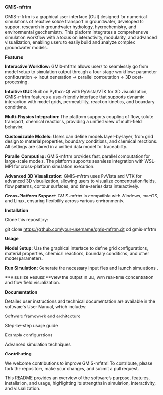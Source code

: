 **GMIS-mfrtm**

GMIS-mfrtm is a graphical user interface (GUI) designed for numerical simulations of reactive solute transport in groundwater, developed to support research in groundwater hydrology, hydrochemistry, and environmental geochemistry. This platform integrates a comprehensive simulation workflow with a focus on interactivity, modularity, and advanced visualization, enabling users to easily build and analyze complex groundwater models.


**Features**

**Interactive Workflow:** GMIS-mfrtm allows users to seamlessly go from model setup to simulation output through a four-stage workflow: parameter configuration → input generation → parallel computation → 3D post-processing.

**Intuitive GUI:** Built on Python-Qt with PyVista/VTK for 3D visualization, GMIS-mfrtm features a user-friendly interface that supports dynamic interaction with model grids, permeability, reaction kinetics, and boundary conditions.

**Multi-Physics Integration:** The platform supports coupling of flow, solute transport, chemical reactions, providing a unified view of multi-field behavior.

**Customizable Models:** Users can define models layer-by-layer, from grid design to material properties, boundary conditions, and chemical reactions. All settings are stored in a unified data model for traceability.

**Parallel Computing:** GMIS-mfrtm provides fast, parallel computation for large-scale models. The platform supports seamless integration with WSL-MPI for cross-platform simulation execution.

**Advanced 3D Visualization:** GMIS-mfrtm uses PyVista and VTK for advanced 3D visualization, allowing users to visualize concentration fields, flow patterns, contour surfaces, and time-series data interactively.

**Cross-Platform Support:** GMIS-mfrtm is compatible with Windows, macOS, and Linux, ensuring flexibility across various environments.


**Installation**

Clone this repository:

git clone https://github.com/your-username/gmis-mfrtm.git
cd gmis-mfrtm


**Usage**

**Model Setup:** Use the graphical interface to define grid configurations, material properties, chemical reactions, boundary conditions, and other model parameters.

**Run Simulation:** Generate the necessary input files and launch simulations .

**Visualize Results:**View the output in 3D, with real-time concentration and flow field visualization.


**Documentation**

Detailed user instructions and technical documentation are available in the software's User Manual, which includes:

Software framework and architecture

Step-by-step usage guide

Example configurations

Advanced simulation techniques


**Contributing**

We welcome contributions to improve GMIS-mfrtm! To contribute, please fork the repository, make your changes, and submit a pull request.

This README provides an overview of the software’s purpose, features, installation, and usage, highlighting its strengths in simulation, interactivity, and visualization.
